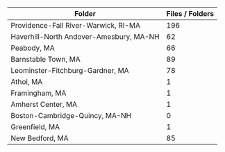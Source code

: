 | Folder                                  |   Files / Folders |
|-----------------------------------------|-------------------|
| Providence-Fall River-Warwick, RI-MA    |               196 |
| Haverhill-North Andover-Amesbury, MA-NH |                62 |
| Peabody, MA                             |                66 |
| Barnstable Town, MA                     |                89 |
| Leominster-Fitchburg-Gardner, MA        |                78 |
| Athol, MA                               |                 1 |
| Framingham, MA                          |                 1 |
| Amherst Center, MA                      |                 1 |
| Boston-Cambridge-Quincy, MA-NH          |                 0 |
| Greenfield, MA                          |                 1 |
| New Bedford, MA                         |                85 |